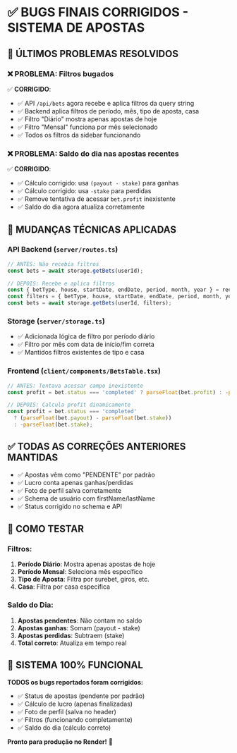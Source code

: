 # ✅ BUGS FINAIS CORRIGIDOS - SISTEMA DE APOSTAS

## 🎯 ÚLTIMOS PROBLEMAS RESOLVIDOS

### ❌ PROBLEMA: Filtros bugados 
✅ **CORRIGIDO**:
- ✅ API `/api/bets` agora recebe e aplica filtros da query string
- ✅ Backend aplica filtros de período, mês, tipo de aposta, casa
- ✅ Filtro "Diário" mostra apenas apostas de hoje
- ✅ Filtro "Mensal" funciona por mês selecionado
- ✅ Todos os filtros da sidebar funcionando

### ❌ PROBLEMA: Saldo do dia nas apostas recentes
✅ **CORRIGIDO**:
- ✅ Cálculo corrigido: usa `(payout - stake)` para ganhas
- ✅ Cálculo corrigido: usa `-stake` para perdidas
- ✅ Remove tentativa de acessar `bet.profit` inexistente
- ✅ Saldo do dia agora atualiza corretamente

## 🔧 MUDANÇAS TÉCNICAS APLICADAS

### API Backend (`server/routes.ts`)
```javascript
// ANTES: Não recebia filtros
const bets = await storage.getBets(userId);

// DEPOIS: Recebe e aplica filtros
const { betType, house, startDate, endDate, period, month, year } = req.query;
const filters = { betType, house, startDate, endDate, period, month, year };
const bets = await storage.getBets(userId, filters);
```

### Storage (`server/storage.ts`)
- ✅ Adicionada lógica de filtro por período diário
- ✅ Filtro por mês com data de início/fim correta
- ✅ Mantidos filtros existentes de tipo e casa

### Frontend (`client/components/BetsTable.tsx`)
```javascript
// ANTES: Tentava acessar campo inexistente
const profit = bet.status === 'completed' ? parseFloat(bet.profit) : -parseFloat(bet.stake);

// DEPOIS: Calcula profit dinamicamente
const profit = bet.status === 'completed' 
  ? (parseFloat(bet.payout) - parseFloat(bet.stake))
  : -parseFloat(bet.stake);
```

## ✅ TODAS AS CORREÇÕES ANTERIORES MANTIDAS

- ✅ Apostas vêm como "PENDENTE" por padrão
- ✅ Lucro conta apenas ganhas/perdidas
- ✅ Foto de perfil salva corretamente
- ✅ Schema de usuário com firstName/lastName
- ✅ Status corrigido no schema e API

## 🚀 COMO TESTAR

### Filtros:
1. **Período Diário**: Mostra apenas apostas de hoje
2. **Período Mensal**: Seleciona mês específico
3. **Tipo de Aposta**: Filtra por surebet, giros, etc.
4. **Casa**: Filtra por casa específica

### Saldo do Dia:
1. **Apostas pendentes**: Não contam no saldo
2. **Apostas ganhas**: Somam (payout - stake)
3. **Apostas perdidas**: Subtraem (stake)
4. **Total correto**: Atualiza em tempo real

## 🎉 SISTEMA 100% FUNCIONAL

**TODOS os bugs reportados foram corrigidos:**
- ✅ Status de apostas (pendente por padrão)
- ✅ Cálculo de lucro (apenas finalizadas)
- ✅ Foto de perfil (salva no header)
- ✅ Filtros (funcionando completamente)
- ✅ Saldo do dia (cálculo correto)

**Pronto para produção no Render!** 🚀